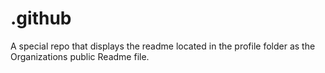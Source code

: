 # .github
A special repo that displays the readme located in the profile folder as the Organizations public Readme file.
